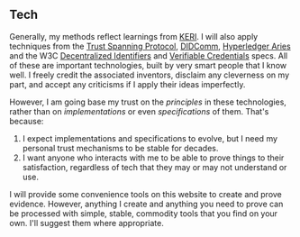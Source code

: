 ## Tech
Generally, my methods reflect learnings from [KERI](https://trustoverip.github.io/tswg-keri-specification/). I will also apply techniques from the [Trust Spanning Protocol](https://trustoverip.github.io/tswg-tsp-specification/), [DIDComm](https://identity.foundation/didcomm-messaging/spec/), [Hyperledger Aries](https://www.lfdecentralizedtrust.org/projects/aries) and the W3C [Decentralized Identifiers](https://www.w3.org/TR/did-core/) and [Verifiable Credentials](https://www.w3.org/TR/vc-data-model/) specs. All of these are important technologies, built by very smart people that I know well. I freely credit the associated inventors, disclaim any cleverness on my part, and accept any criticisms if I apply their ideas imperfectly.

However, I am going base my trust on the *principles* in these technologies, rather than on *implementations* or even *specifications* of them. That's because:

1. I expect implementations and specifications to evolve, but I need my personal trust mechanisms to be stable for decades.
2. I want anyone who interacts with me to be able to prove things to their satisfaction, regardless of tech that they may or may not understand or use.

I will provide some convenience tools on this website to create and prove evidence. However, anything I create and anything you need to prove can be processed with simple, stable, commodity tools that you find on your own. I'll suggest them where appropriate.
